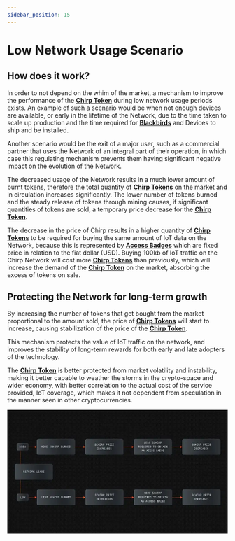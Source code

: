 ```yaml
---
sidebar_position: 15
---
```


# Low Network Usage Scenario

## How does it work?

In order to not depend on the whim of the market, a mechanism to improve the performance of the **[Chirp Token](chirp-tokens.md)** during low network usage periods exists. An example of such a scenario would be when not enough devices are available, or early in the lifetime of the Network, due to the time taken to scale up production and the time required for **[Blackbirds](Mining/Blackbird.md)**  and Devices to ship and be installed. 

Another scenario would be the exit of a major user, such as a commercial partner that uses the Network of an integral part of their operation, in which case this regulating mechanism prevents them having significant negative impact on the evolution of the Network.

The decreased usage of the Network results in a much lower amount of burnt tokens, therefore the total quantity of **[Chirp Tokens](chirp-tokens.md)** on the market and in circulation increases significantly. The lower number of tokens burned and the steady release of tokens through mining causes, if significant quantities of tokens are sold, a temporary price decrease for the **[Chirp Token](chirp-tokens.md)**.

The decrease in the price of Chirp results in a higher quantity of **[Chirp Tokens](chirp-tokens.md)** to be required for buying the same amount of IoT data on the Network, because this is represented by **[Access Badges](access-badges.md)** which are fixed price in relation to the fiat dollar (USD). Buying 100kb of IoT traffic on the Chirp Network will cost more **[Chirp Tokens](chirp-tokens.md)** than previously, which will increase the demand of the **[Chirp Token](chirp-tokens.md)** on the market, absorbing the excess of tokens on sale. 

## Protecting the Network for long-term growth

By increasing the number of tokens that get bought from the market proportional to the amount sold, the price of **[Chirp Tokens](chirp-tokens.md)** will start to increase, causing stabilization of the price of the **[Chirp Token](chirp-tokens.md)**.

This mechanism protects the value of IoT traffic on the network, and improves the stability of long-term rewards for both early and late adopters of the technology. 

The **[Chirp Token](chirp-tokens.md)** is better protected from market volatility and instability, making it better capable to weather the storms in the crypto-space and wider economy, with better correlation to the actual cost of the service provided, IoT coverage, which makes it not dependent from speculation in the manner seen in other cryptocurrencies.

![Low Network Usage](usage.png)
 

